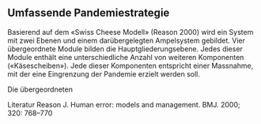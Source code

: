 <h2>Umfassende Pandemiestrategie</h2>
Basierend auf dem «Swiss Cheese Modell» (Reason 2000) wird ein System mit zwei Ebenen und einem darübergelegten Ampelsystem gebildet. Vier übergeordnete Module bilden die Hauptgliederungsebene. Jedes dieser Module enthält eine unterschiedliche Anzahl von weiteren Komponenten («Käsescheiben»). Jede dieser Komponenten entspricht einer Massnahme, mit der eine Eingrenzung der Pandemie erzielt werden soll.

Die übergeordneten 

Literatur
Reason J. Human error: models and management. BMJ. 2000; 320: 768–770
